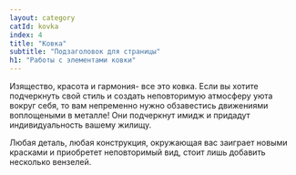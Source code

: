 ```yaml
---
layout: category
catId: kovka
index: 4
title: "Ковка"
subtitle: "Подзаголовок для страницы"
h1: "Работы с элементами ковки"
---
```


Изящество, красота и гармония- все это ковка. Если вы хотите подчеркнуть свой стиль и создать неповторимую атмосферу уюта вокруг себя, то вам непременно нужно обзавестись движениями воплощеными в металле! Они подчеркнут имидж и придадут индивидуальность вашему жилищу.

Любая деталь, любая конструкция, окружающая вас заиграет новыми красками и приобретет неповторимый вид, стоит лишь добавить несколько вензелей.